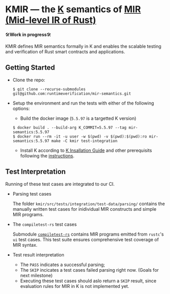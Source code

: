 KMIR &mdash; the [K](http://github.com/kframework) semantics of [MIR (Mid-level IR of Rust)](https://rustc-dev-guide.rust-lang.org/mir/index.html)
=============================================================

🛠️**Work in progress**🛠️

KMIR defines MIR semantics formally in K and enables the scalable testing and verification of Rust smart contracts and applications.

## Getting Started

- Clone the repo:  
    ```
    $ git clone --recurse-submodules git@github.com:runtimeverification/mir-semantics.git
    ```

- Setup the environment and run the tests with either of the following options:
    - Build the docker image (`5.5.97` is a targetted K version)
    ```
    $ docker build . --build-arg K_COMMIT=5.5.97 --tag mir-semantics:5.5.97
    $ docker run --rm -it -u user -w $(pwd) -v $(pwd):$(pwd):ro mir-semantics:5.5.97 make -C kmir test-integration
    ```
    - Install K according to [K Insallation Guide](https://github.com/runtimeverification/k) and other prerequisits following the [instructions](https://github.com/runtimeverification/mir-semantics/tree/master/kmir).

## Test Interpretation
Running of these test cases are integrated to our CI. 
- Parsing test cases

    The folder `kmir/src/tests/integration/test-data/parsing/` contains the manually written test cases for inidividual MIR constructs and simple MIR programs.

- The `compiletest-rs` test cases

    Submodule [`compiletest-rs`](https://github.com/runtimeverification/mir-semantics-compiletest/tree/9251b00e38504a6f1279b0ca9f81b90b4964080d) 
contains MIR programs emitted from `rustc`'s `ui` test cases. This test suite ensures comprehensive test coverage of MIR syntax.

- Test result interpretation

    - The `PASS` indicates a successful parsing;
    - The `SKIP` incicates a test cases failed parsing right now. (Goals for next milestone)
    - Executing these test cases should aslo return a `SKIP` result, since evaluation rules for MIR in K is not implemented yet.
